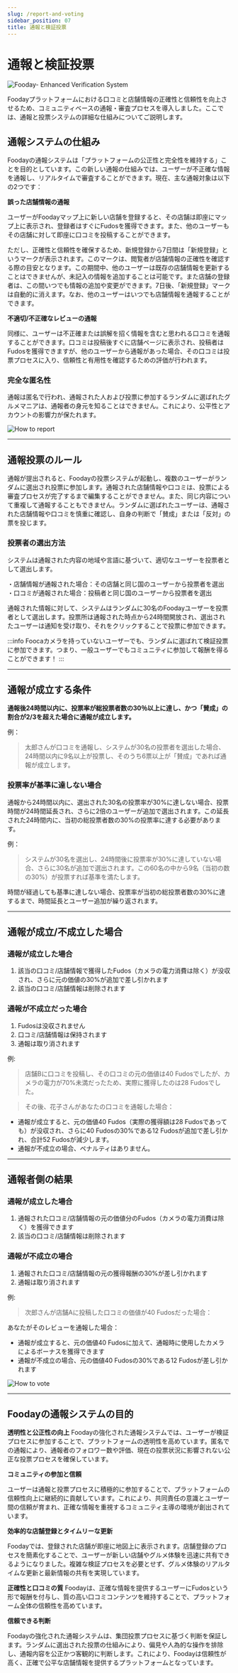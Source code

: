 ```yaml
---
slug: /report-and-voting
sidebar_position: 07
title: 通報と検証投票
---
```


# 通報と検証投票

![Fooday- Enhanced Verification System](ja1.png)

Foodayプラットフォームにおける口コミと店舗情報の正確性と信頼性を向上させるため、コミュニティベースの通報・審査プロセスを導入しました。ここでは、通報と投票システムの詳細な仕組みについてご説明します。


## 通報システムの仕組み

Foodayの通報システムは「プラットフォームの公正性と完全性を維持する」ことを目的としています。この新しい通報の仕組みでは、ユーザーが不正確な情報を通報し、リアルタイムで審査することができます。現在、主な通報対象は以下の2つです：

**誤った店舗情報の通報**

ユーザーがFoodayマップ上に新しい店舗を登録すると、その店舗は即座にマップ上に表示され、登録者はすぐにFudosを獲得できます。また、他のユーザーもその店舗に対して即座に口コミを投稿することができます。

ただし、正確性と信頼性を確保するため、新規登録から7日間は「新規登録」というマークが表示されます。このマークは、閲覧者が店舗情報の正確性を確認する際の目安となります。この期間中、他のユーザーは既存の店舗情報を更新することはできませんが、未記入の情報を追加することは可能です。また店舗の登録者は、この間いつでも情報の追加や変更ができます。7日後、「新規登録」マークは自動的に消えます。なお、他のユーザーはいつでも店舗情報を通報することができます。

**不適切/不正確なレビューの通報**

同様に、ユーザーは不正確または誤解を招く情報を含むと思われる口コミを通報することができます。口コミは投稿後すぐに店舗ページに表示され、投稿者はFudosを獲得できますが、他のユーザーから通報があった場合、その口コミは投票プロセスに入り、信頼性と有用性を確認するための評価が行われます。

### 完全な匿名性

通報は匿名で行われ、通報された人および投票に参加するランダムに選ばれたグルメマニアは、通報者の身元を知ることはできません。これにより、公平性とアカウントの影響力が保たれます。

![How to report](ja2.jpg)

------

## 通報投票のルール

通報が提出されると、Foodayの投票システムが起動し、複数のユーザーがランダムに選出され投票に参加します。通報された店舗情報や口コミは、投票による審査プロセスが完了するまで編集することができません。また、同じ内容について重複して通報することもできません。ランダムに選ばれたユーザーは、通報された店舗情報や口コミを慎重に確認し、自身の判断で「賛成」または「反対」の票を投じます。

### 投票者の選出方法

システムは通報された内容の地域や言語に基づいて、適切なユーザーを投票者として選出します。

・店舗情報が通報された場合：その店舗と同じ国のユーザーから投票者を選出
・口コミが通報された場合：投稿者と同じ国のユーザーから投票者を選出

通報された情報に対して、システムはランダムに30名のFoodayユーザーを投票者として選出します。投票所は通報された時点から24時間開放され、選出されたユーザーは通知を受け取り、それをクリックすることで投票に参加できます。


:::info
Foocaカメラを持っていないユーザーでも、ランダムに選ばれて検証投票に参加できます。つまり、一般ユーザーでもコミュニティに参加して報酬を得ることができます！
:::

------

## 通報が成立する条件

**通報後24時間以内に、投票率が総投票者数の30％以上に達し、かつ「賛成」の割合が2/3を超えた場合に通報が成立します。** 

例：
> 太郎さんが口コミを通報し、システムが30名の投票者を選出した場合、24時間以内に9名以上が投票し、そのうち6票以上が「賛成」であれば通報が成立します。

### 投票率が基準に達しない場合

通報から24時間以内に、選出された30名の投票率が30%に達しない場合、投票時間が24時間延長され、さらに2倍のユーザーが追加で選出されます。この延長された24時間内に、当初の総投票者数の30%の投票率に達する必要があります。

例：
> 	システムが30名を選出し、24時間後に投票率が30%に達していない場合、さらに30名が追加で選出されます。この60名の中から9名（当初の数の30%）が投票すれば基準を満たします。

時間が経過しても基準に達しない場合、投票率が当初の総投票者数の30%に達するまで、時間延長とユーザー追加が繰り返されます。

------

## 通報が成立/不成立した場合

### 通報が成立した場合

1.	該当の口コミ/店舗情報で獲得したFudos（カメラの電力消費は除く）が没収され、さらに元の価値の30%が追加で差し引かれます
2.	該当の口コミ/店舗情報は削除されます

### 通報が不成立だった場合

1.	Fudosは没収されません
2.	口コミ/店舗情報は保持されます
3.	通報は取り消されます

例:
> 店舗Bに口コミを投稿し、その口コミの元の価値は40 Fudosでしたが、カメラの電力が70%未満だったため、実際に獲得したのは28 Fudosでした。

> その後、花子さんがあなたの口コミを通報した場合：
> 
* 通報が成立すると、元の価値40 Fudos（実際の獲得額は28 Fudosであっても）が没収され、さらに40 Fudosの30%である12 Fudosが追加で差し引かれ、合計52 Fudosが減少します。
* 通報が不成立の場合、ペナルティはありません。

------

## 通報者側の結果

### 通報が成立した場合

1.	通報された口コミ/店舗情報の元の価値分のFudos（カメラの電力消費は除く）を獲得できます
2.	該当の口コミ/店舗情報は削除されます

### 通報が不成立の場合

1.	通報された口コミ/店舗情報の元の獲得報酬の30%が差し引かれます
2.	通報は取り消されます

例:
> 次郎さんが店舗Aに投稿した口コミの価値が40 Fudosだった場合：

あなたがそのレビューを通報した場合：

* 通報が成立すると、元の価値40 Fudosに加えて、通報時に使用したカメラによるボーナスを獲得できます
* 通報が不成立の場合、元の価値40 Fudosの30%である12 Fudosが差し引かれます

![How to vote](ja3.jpg)

------

## Foodayの通報システムの目的


**透明性と公正性の向上**
Foodayの強化された通報システムでは、ユーザーが検証プロセスに参加することで、プラットフォームの透明性を高めています。匿名での通報により、通報者のフォロワー数や評価、現在の投票状況に影響されない公正な投票プロセスを確保しています。

**コミュニティの参加と信頼**

ユーザーは通報と投票プロセスに積極的に参加することで、プラットフォームの信頼性向上に継続的に貢献しています。これにより、共同責任の意識とユーザー間の信頼が育まれ、正確な情報を重視するコミュニティ主導の環境が創出されています。

**効率的な店舗登録とタイムリーな更新**

Foodayでは、登録された店舗が即座に地図上に表示されます。店舗登録のプロセスを簡素化することで、ユーザーが新しい店舗やグルメ体験を迅速に共有できるようになりました。複雑な検証プロセスを必要とせず、グルメ体験のリアルタイムな更新と最新情報の共有を実現しています。

**正確性と口コミの質**
Foodayは、正確な情報を提供するユーザーにFudosという形で報酬を付与し、質の高い口コミコンテンツを維持することで、プラットフォーム全体の信頼性を高めています。


**信頼できる判断**

Foodayの強化された通報システムは、集団投票プロセスに基づく判断を保証します。ランダムに選出された投票の仕組みにより、偏見や人為的な操作を排除し、通報内容を公正かつ客観的に判断します。これにより、Foodayは信頼性が高く、正確で公平な店舗情報を提供するプラットフォームとなっています。
